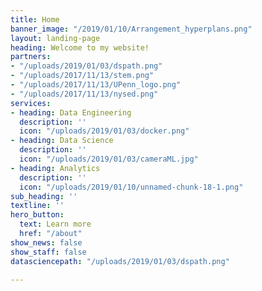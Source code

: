 ```yaml
---
title: Home
banner_image: "/2019/01/10/Arrangement_hyperplans.png"
layout: landing-page
heading: Welcome to my website!
partners:
- "/uploads/2019/01/03/dspath.png"
- "/uploads/2017/11/13/stem.png"
- "/uploads/2017/11/13/UPenn_logo.png"
- "/uploads/2017/11/13/nysed.png"
services:
- heading: Data Engineering
  description: ''
  icon: "/uploads/2019/01/03/docker.png"
- heading: Data Science
  description: ''
  icon: "/uploads/2019/01/03/cameraML.jpg"
- heading: Analytics
  description: ''
  icon: "/uploads/2019/01/10/unnamed-chunk-18-1.png"
sub_heading: ''
textline: ''
hero_button:
  text: Learn more
  href: "/about"
show_news: false
show_staff: false
datasciencepath: "/uploads/2019/01/03/dspath.png"

---
```

